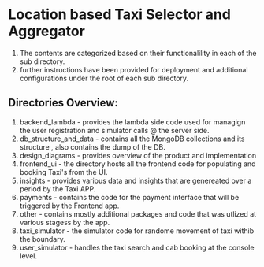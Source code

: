 # Location based Taxi Selector and Aggregator

1. The contents are categorized based on their functionalility in each of the sub directory.
2. further instructions have been provided for deployment and additional configurations under the root of each sub directory.

Directories Overview:
-------------
  1. backend_lambda - provides the lambda side code used for managign the user registration and simulator calls @ the server side. 
  2. db_structure_and_data - contains all the MongoDB collections and its structure , also contains the dump of the DB. 
  3. design_diagrams - provides overview of the product and implementation
  4. frontend_ui - the directory hosts all the frontend code for populating and booking Taxi's from the UI.
  5. insights - provides various data and insights that are genereated over a period by the Taxi APP.
  6. payments - contains the code for the payment interface that will be triggered by the Frontend app.
  7. other - contains mostly additional packages and code that was utlized at various stagess by the app. 
  8. taxi_simulator - the simulator code for randome movement of taxi withib the boundary.
  9. user_simulator - handles the taxi search and cab booking at the console level.
